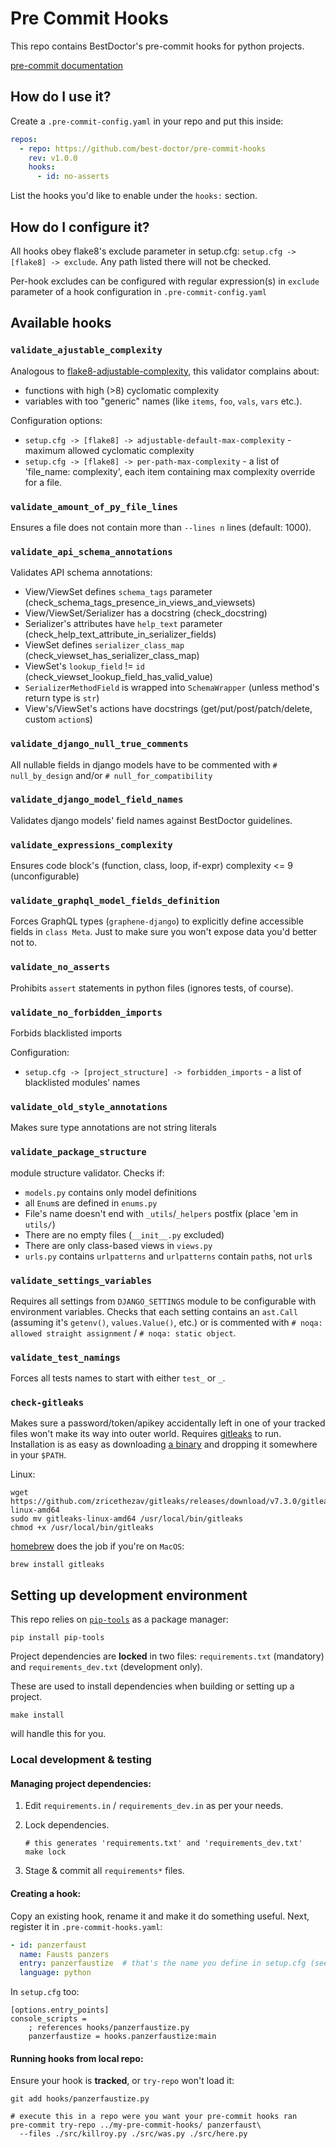 # Pre Commit Hooks

This repo contains BestDoctor's pre-commit hooks for python projects.

[pre-commit documentation](https://pre-commit.com/)

## How do I use it?

Create a `.pre-commit-config.yaml` in your repo and put this inside:

```yaml
repos:
  - repo: https://github.com/best-doctor/pre-commit-hooks
    rev: v1.0.0
    hooks:
      - id: no-asserts
```

List the hooks you'd like to enable under the `hooks:` section.

## How do I configure it?

All hooks obey flake8's exclude parameter in setup.cfg: `setup.cfg -> [flake8] -> exclude`.
Any path listed there will not be checked.

Per-hook excludes can be configured with regular expression(s) in
`exclude` parameter of a hook configuration in `.pre-commit-config.yaml`

## Available hooks

### `validate_ajustable_complexity`

Analogous to [flake8-adjustable-complexity](https://github.com/best-doctor/flake8-adjustable-complexity),
this validator complains about:
* functions with high (>8) cyclomatic complexity
* variables with too "generic" names (like `items`, `foo`, `vals`, `vars` etc.).

Configuration options:

- `setup.cfg -> [flake8] -> adjustable-default-max-complexity` - maximum allowed cyclomatic complexity
- `setup.cfg -> [flake8] -> per-path-max-complexity` - a list of 'file_name: complexity',
  each item containing max complexity override for a file.

### `validate_amount_of_py_file_lines`

Ensures a file does not contain more than `--lines n` lines (default: 1000).

### `validate_api_schema_annotations`

Validates API schema annotations:

- View/ViewSet defines `schema_tags` parameter (check_schema_tags_presence_in_views_and_viewsets)
- View/ViewSet/Serializer has a docstring (check_docstring)
- Serializer's attributes have `help_text` parameter (check_help_text_attribute_in_serializer_fields)
- ViewSet defines `serializer_class_map` (check_viewset_has_serializer_class_map)
- ViewSet's `lookup_field` != `id` (check_viewset_lookup_field_has_valid_value)
- `SerializerMethodField` is wrapped into `SchemaWrapper` (unless method's return type is `str`)
- View's/ViewSet's actions have docstrings (get/put/post/patch/delete, custom `action`s)

### `validate_django_null_true_comments`

All nullable fields in django models have to be commented with `# null_by_design` and/or `# null_for_compatibility`

### `validate_django_model_field_names`

Validates django models' field names against BestDoctor guidelines.

### `validate_expressions_complexity`

Ensures code block's (function, class, loop, if-expr) complexity <= 9 (unconfigurable)

### `validate_graphql_model_fields_definition`

Forces GraphQL types (`graphene-django`) to explicitly define accessible fields in `class Meta`.
Just to make sure you won't expose data you'd better not to.

### `validate_no_asserts`

Prohibits `assert` statements in python files (ignores tests, of course).

### `validate_no_forbidden_imports`

Forbids blacklisted imports

Configuration:

- `setup.cfg -> [project_structure] -> forbidden_imports` - a list of blacklisted modules' names

### `validate_old_style_annotations`

Makes sure type annotations are not string literals

### `validate_package_structure`

module structure validator. Checks if:

- `models.py` contains only model definitions
- all `Enum`s are defined in `enums.py`
- File's name doesn't end with `_utils`/`_helpers` postfix (place 'em in `utils/`)
- There are no empty files (`__init__.py` excluded)
- There are only class-based views in `views.py`
- `urls.py` contains `urlpatterns` and `urlpatterns` contain `path`s, not `url`s

### `validate_settings_variables`

Requires all settings from `DJANGO_SETTINGS` module to be configurable with environment variables.
Checks that each setting contains an `ast.Call` (assuming it's `getenv()`, `values.Value()`, etc.) or
is commented with `# noqa: allowed straight assignment` / `# noqa: static object`.

### `validate_test_namings`

Forces all tests names to start with either `test_` or `_`.

### `check-gitleaks`

Makes sure a password/token/apikey accidentally left in one of your tracked files won't make its way into outer world.
Requires [gitleaks](https://github.com/zricethezav/gitleaks) to run.
Installation is as easy as downloading [a binary](https://github.com/zricethezav/gitleaks/releases)
and dropping it somewhere in your `$PATH`.

Linux:
```shell script
wget https://github.com/zricethezav/gitleaks/releases/download/v7.3.0/gitleaks-linux-amd64
sudo mv gitleaks-linux-amd64 /usr/local/bin/gitleaks
chmod +x /usr/local/bin/gitleaks
```

[homebrew](https://brew.sh) does the job if you're on `MacOS`:
```shell script
brew install gitleaks
```

## Setting up development environment

This repo relies on [`pip-tools`](https://github.com/jazzband/pip-tools) as a package manager:

```shell script
pip install pip-tools
```

Project dependencies are **locked** in two files:
`requirements.txt` (mandatory) and `requirements_dev.txt` (development only).

These are used to install dependencies when building or setting up a project.

```shell script
make install
```
will handle this for you.

### Local development & testing

#### Managing project dependencies:
1. Edit `requirements.in` / `requirements_dev.in` as per your needs.

2. Lock dependencies.
   ```shell script
   # this generates 'requirements.txt' and 'requirements_dev.txt'
   make lock
   ```

3. Stage & commit all `requirements*` files.

#### Creating a hook:

Copy an existing hook, rename it and make it do something useful.
Next, register it in `.pre-commit-hooks.yaml`:
```yaml
- id: panzerfaust
  name: Fausts panzers
  entry: panzerfaustize  # that's the name you define in setup.cfg (see below)
  language: python
```

In `setup.cfg` too:
```сfg
[options.entry_points]
console_scripts =
    ; references hooks/panzerfaustize.py
    panzerfaustize = hooks.panzerfaustize:main
```

#### Running hooks from local repo:

Ensure your hook is **tracked**, or `try-repo` won't load it:
```shell script
git add hooks/panzerfaustize.py
```

```shell script
# execute this in a repo were you want your pre-commit hooks ran
pre-commit try-repo ../my-pre-commit-hooks/ panzerfaust\
  --files ./src/killroy.py ./src/was.py ./src/here.py
```

